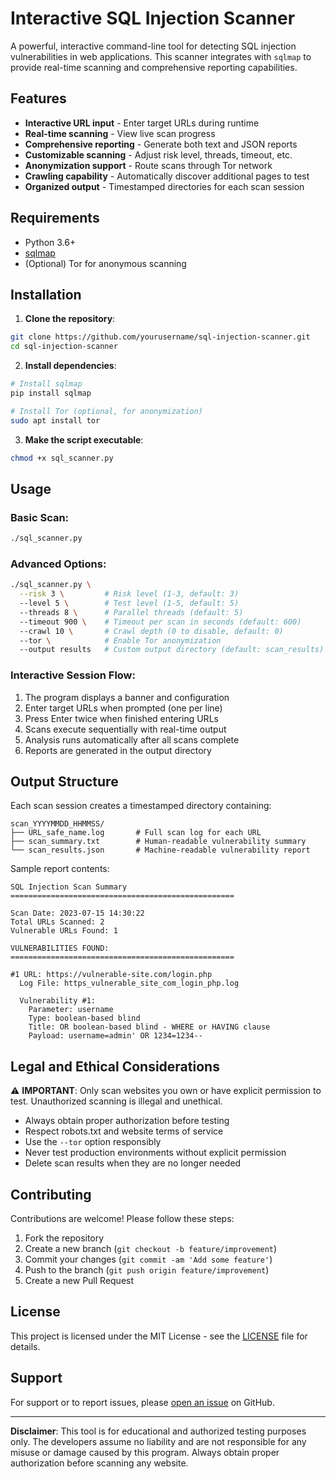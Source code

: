 # Interactive SQL Injection Scanner

A powerful, interactive command-line tool for detecting SQL injection vulnerabilities in web applications. This scanner integrates with `sqlmap` to provide real-time scanning and comprehensive reporting capabilities.

## Features

- **Interactive URL input** - Enter target URLs during runtime
- **Real-time scanning** - View live scan progress
- **Comprehensive reporting** - Generate both text and JSON reports
- **Customizable scanning** - Adjust risk level, threads, timeout, etc.
- **Anonymization support** - Route scans through Tor network
- **Crawling capability** - Automatically discover additional pages to test
- **Organized output** - Timestamped directories for each scan session

## Requirements

- Python 3.6+
- [sqlmap](https://github.com/sqlmapproject/sqlmap)
- (Optional) Tor for anonymous scanning

## Installation

1. **Clone the repository**:
```bash
git clone https://github.com/yourusername/sql-injection-scanner.git
cd sql-injection-scanner
```

2. **Install dependencies**:
```bash
# Install sqlmap
pip install sqlmap

# Install Tor (optional, for anonymization)
sudo apt install tor
```

3. **Make the script executable**:
```bash
chmod +x sql_scanner.py
```

## Usage

### Basic Scan:
```bash
./sql_scanner.py
```

### Advanced Options:
```bash
./sql_scanner.py \
  --risk 3 \         # Risk level (1-3, default: 3)
  --level 5 \        # Test level (1-5, default: 5)
  --threads 8 \      # Parallel threads (default: 5)
  --timeout 900 \    # Timeout per scan in seconds (default: 600)
  --crawl 10 \       # Crawl depth (0 to disable, default: 0)
  --tor \            # Enable Tor anonymization
  --output results   # Custom output directory (default: scan_results)
```

### Interactive Session Flow:
1. The program displays a banner and configuration
2. Enter target URLs when prompted (one per line)
3. Press Enter twice when finished entering URLs
4. Scans execute sequentially with real-time output
5. Analysis runs automatically after all scans complete
6. Reports are generated in the output directory

## Output Structure

Each scan session creates a timestamped directory containing:
```
scan_YYYYMMDD_HHMMSS/
├── URL_safe_name.log       # Full scan log for each URL
├── scan_summary.txt        # Human-readable vulnerability summary
└── scan_results.json       # Machine-readable vulnerability report
```

Sample report contents:
```text
SQL Injection Scan Summary
==================================================

Scan Date: 2023-07-15 14:30:22
Total URLs Scanned: 2
Vulnerable URLs Found: 1

VULNERABILITIES FOUND:
==================================================

#1 URL: https://vulnerable-site.com/login.php
  Log File: https_vulnerable_site_com_login_php.log

  Vulnerability #1:
    Parameter: username
    Type: boolean-based blind
    Title: OR boolean-based blind - WHERE or HAVING clause
    Payload: username=admin' OR 1234=1234--
```

## Legal and Ethical Considerations

⚠️ **IMPORTANT**: Only scan websites you own or have explicit permission to test. Unauthorized scanning is illegal and unethical.

- Always obtain proper authorization before testing
- Respect robots.txt and website terms of service
- Use the `--tor` option responsibly
- Never test production environments without explicit permission
- Delete scan results when they are no longer needed

## Contributing

Contributions are welcome! Please follow these steps:

1. Fork the repository
2. Create a new branch (`git checkout -b feature/improvement`)
3. Commit your changes (`git commit -am 'Add some feature'`)
4. Push to the branch (`git push origin feature/improvement`)
5. Create a new Pull Request

## License

This project is licensed under the MIT License - see the [LICENSE](LICENSE) file for details.

## Support

For support or to report issues, please [open an issue](https://github.com/yourusername/sql-injection-scanner/issues) on GitHub.

---

**Disclaimer**: This tool is for educational and authorized testing purposes only. The developers assume no liability and are not responsible for any misuse or damage caused by this program. Always obtain proper authorization before scanning any website.
